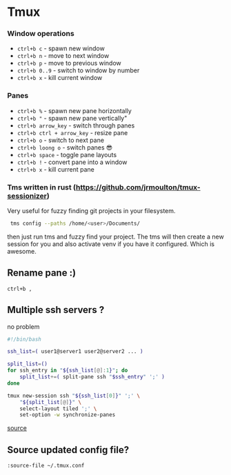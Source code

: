 # Tmux
### Window operations
- `ctrl+b c` - spawn new window
- `ctrl+b n` - move to next window
- `ctrl+b p` - move to previous window
- `ctrl+b 0..9` - switch to window by number
- `ctrl+b x` - kill current window

### Panes
- `ctrl+b %` - spawn new pane horizontally
- `ctrl+b "` - spawn new pane vertically"
- `ctrl+b arrow_key` - switch through panes
- `ctrl+b ctrl + arrow_key` - resize pane
- `ctrl+b o` - switch to next pane 
- `ctrl+b loong o` - switch panes :sunglasses:
- `ctrl+b space` - toggle pane layouts
- `ctrl+b !` - convert pane into a window
- `ctrl+b x` - kill current pane


### Tms written in rust (https://github.com/jrmoulton/tmux-sessionizer)
Very useful for fuzzy finding git projects in your filesystem.

```bash
 tms config --paths /home/<user>/Documents/
````

then just run tms and fuzzy find your project. The tms will
then create a new session for you and also activate venv if you have 
it configured. Which is awesome.

## Rename pane :)
`ctrl+b ,`


## Multiple ssh servers ?
no problem

```bash
#!/bin/bash

ssh_list=( user1@server1 user2@server2 ... )

split_list=()
for ssh_entry in "${ssh_list[@]:1}"; do
    split_list+=( split-pane ssh "$ssh_entry" ';' )
done

tmux new-session ssh "${ssh_list[0]}" ';' \
    "${split_list[@]}" \
    select-layout tiled ';' \
    set-option -w synchronize-panes
```
[source](https://unix.stackexchange.com/a/533673)


## Source updated config file?

`:source-file ~/.tmux.conf`
